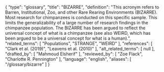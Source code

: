 {
    "type": "glossary",
    "title": "BIZARRE",
    "definition": "This acronym refers to Barren, Institutional, Zoo, and other Rare Rearing Environments (BIZARRE). Most research for chimpanzees is conducted on this specific sample. This limits the generalizability of a large number of research findings in the chimpanzee population. The BIZARRE has been argued to reflect the universal concept of what is a chimpanzee (see also WEIRD, which has been argued to be a universal concept for what is a human).",
    "related_terms": [
        "Populations",
        "STRANGE",
        "WEIRD"
    ],
    "references": [
        "Clark et al. (2019)",
        "Leavens et al. (2010)"
    ],
    "alt_related_terms": [
        null
    ],
    "drafted_by": [
        "Mahmoud Elsherif"
    ],
    "reviewed_by": [
        "Zoe Flack",
        "Charlotte R. Pennington"
    ],
    "language": "english",
    "aliases": [
        "/glossary/bizarre"
    ]
}